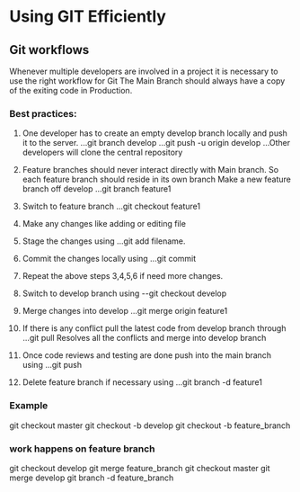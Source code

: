# Using GIT Efficiently

## Git workflows
Whenever multiple developers are involved in a project it is necessary to use the right workflow for Git
The Main Branch should always have a copy of the exiting code in Production.

### Best practices:

1. One developer has to create an empty develop branch locally and push it to the server.
...git branch develop
...git push -u origin develop
...Other developers will clone the central repository 

2. Feature branches should never interact directly with Main branch.  So each feature branch should reside in its own branch
Make a new feature branch off develop 
...git branch feature1

3. Switch to feature branch 
...git checkout feature1

4.  Make any changes like adding  or editing file

5. Stage the changes using
...git add filename.

6. Commit the changes locally using
...git commit 

7. Repeat the above steps 3,4,5,6 if need more changes.

8. Switch to develop branch using
--git checkout develop

9.  Merge changes into develop 
...git merge origin feature1 

10.  If there is any conflict pull the latest code from develop branch through
...git pull
Resolves all the conflicts and merge into develop branch

11. Once code reviews and testing are done push into the main branch using
...git push 

12.  Delete feature branch if necessary using 
...git branch -d feature1

### Example
git checkout master
git checkout -b develop
git checkout -b feature_branch
### work happens on feature branch
git checkout develop
git merge feature_branch
git checkout master
git merge develop
git branch -d feature_branch